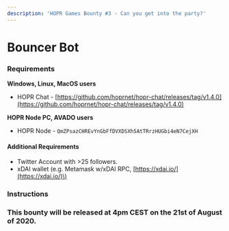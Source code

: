 ```yaml
---
description: 'HOPR Games Bounty #3 - Can you get into the party?'
---
```


# Bouncer Bot

### Requirements

**Windows, Linux, MacOS users**

* HOPR Chat - [https://github.com/hoprnet/hopr-chat/releases/tag/v1.4.0](https://github.com/hoprnet/hopr-chat/releases/tag/v1.4.0)

**HOPR Node PC, AVADO users**

* HOPR Node - `QmZPsazCHREvYnGbFfDVXDSXh5AtTRrzHUGbi4eN7CejXH`

#### Additional Requirements

* Twitter Account with &gt;25 followers.
* xDAI wallet \(e.g. Metamask w/xDAI RPC, [https://xdai.io/](https://xdai.io/)\)

### Instructions

### This bounty will be released at 4pm CEST on the 21st of August of 2020.

